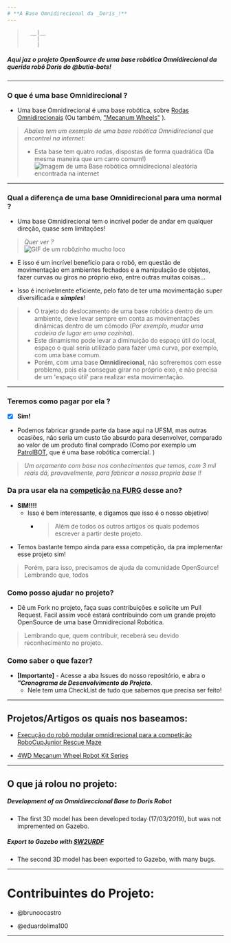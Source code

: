 ```yaml
---
# **A Base Omnidirecional da _Doris_!**
---
```


 >       __|__
 >         |
 >         |

   ##### *Aqui jaz o projeto OpenSource de uma base robótica Omnidirecional da querida robô Doris do @butia-bots!*

----

### O que é uma base Omnidirecional ?

- Uma base Omnidirecional é uma base robótica, sobre [Rodas Omnidirecionais](https://en.wikipedia.org/wiki/Omni_wheel) (Ou também, ["Mecanum Wheels"](https://en.wikipedia.org/wiki/Mecanum_wheel) ).

> *Abaixo tem um exemplo de uma base robótica Omnidirecional que encontrei na internet:*
> - Esta base tem quatro rodas, dispostas de forma quadrática (Da mesma maneira que um carro comum!)
>![Imagem de uma Base robótica omnidirecional aleatória encontrada na internet](https://static.generation-robots.com/6486-large_default/4wd-mecanum-wheel-mobile-robot-kit.jpg)



---

### Qual a diferença de uma base Omnidirecional para uma normal ?

 - Uma base Omnidirecional tem o incrivel poder de andar em qualquer direção, quase sem limitações!

> _Quer ver ?_  
>  ![GIF de um robôzinho mucho loco](https://www.gadgetify.com/wp-content/uploads/2017/04/03/nalma.gif)

 - E isso é um incrível benefício para o robô, em questão de movimentação em ambientes fechados e a manipulação de objetos, fazer curvas ou giros no próprio eixo, entre outras muitas coisas...

 - Isso é incrivelmente eficiente, pelo fato de ter uma movimentação super diversificada e **_simples_**! 

 > - O trajeto do deslocamento de uma base robótica dentro de um ambiente, deve levar sempre em conta as movimentações dinâmicas dentro de um cômodo (_Por exemplo, mudar uma cadeira de lugar em uma cozinha_).
 > - Este dinamismo pode levar a diminuição do espaço útil do local, espaço o qual seria utilizado para fazer uma curva, por exemplo, com uma base comum.
 > - Porém, com uma base **Omnidirecional**, não sofreremos com esse problema, pois ela consegue girar no próprio eixo, e não precisa de um 'espaço útil' para realizar esta movimentação.

 ---

### Teremos como pagar por ela ?
 
   - [x] **Sim!**

  * Podemos fabricar grande parte da base aqui na UFSM, mas outras ocasiões, não seria um custo tão absurdo para desenvolver, comparado ao valor de um produto final comprado (Como por exemplo um [PatrolBOT](https://en.wikipedia.org/wiki/PatrolBot), que é uma base robótica comercial. )

  > _Um orçamento com base nos conhecimentos que temos, com 3 mil reais dá, provavelmente, para fabricar a nossa propria base !!_
  
### Da pra usar ela na [competição na FURG](http://www.robotica.org.br) desse ano?

  - **SIM!!!!** 
    - Isso é bem interessante, e digamos que isso é o nosso objetivo!
      - > Além de todos os outros artigos os quais podemos escrever a partir deste projeto.
  - Temos bastante tempo ainda para essa competição, da pra implementar esse projeto sim!
  > Porém, para isso, precisamos de ajuda da comunidade OpenSource!
  > Lembrando que, todos 
  
### Como posso ajudar no projeto?

  - Dê um Fork no projeto, faça suas contribuições e solicite um Pull Request. Facil assim você estará contribuindo com um grande projeto OpenSource de uma base Omnidirecional Robótica.
  > Lembrando que, quem contribuir, receberá seu devido reconhecimento no projeto.
  
 ### Como saber o que fazer?
  - **[Importante]** - Acesse a aba Issues do nosso repositório, e abra o **_"Cronograma de Desenvolvimento do Projeto_**.
     - Nele tem uma CheckList de tudo que sabemos que precisa ser feito!
  
  ----

## Projetos/Artigos os quais nos baseamos:

  - [Execução do robô modular omnidirecional para a competição RoboCupJunior Rescue Maze](http://sistemaolimpo.org/midias/uploads/3811bff679773c86b2e699a3dff9030c.pdf)

  - [4WD Mecanum Wheel Robot Kit Series](https://seeeddoc.github.io/4WD_Mecanum_Wheel_Robot_Kit_Series)

  ----

## O que já rolou no projeto:

##### Development of an Omnidireccional Base to Doris Robot

- The first 3D model has been developed today (17/03/2019), but was not impremented on Gazebo.

##### Export to Gazebo with [SW2URDF](http://wiki.ros.org/sw_urdf_exporter) 

- The second 3D model has been exported to Gazebo, with many bugs.

----

# Contribuintes do Projeto:

  - @brunoocastro

  - @eduardolima100

----
